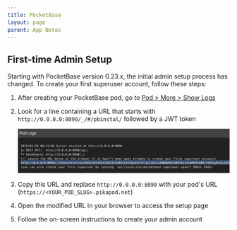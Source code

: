 ```yaml
---
title: PocketBase
layout: page
parent: App Notes
---
```


## First-time Admin Setup

Starting with PocketBase version 0.23.x, the initial admin setup process has changed. To create your first superuser account, follow these steps:

1. After creating your PocketBase pod, go to [Pod > More > Show Logs](https://docs.pikapods.com/manage/debug#check-logs)
2. Look for a line containing a URL that starts with `http://0.0.0.0:8090/_/#/pbinstal/` followed by a JWT token

   ![PocketBase setup token in logs](/img/pocketbase-token-logs.png)

3. Copy this URL and replace `http://0.0.0.0:8090` with your pod's URL (`https://<YOUR_POD_SLUG>.pikapod.net`)
4. Open the modified URL in your browser to access the setup page
5. Follow the on-screen instructions to create your admin account
